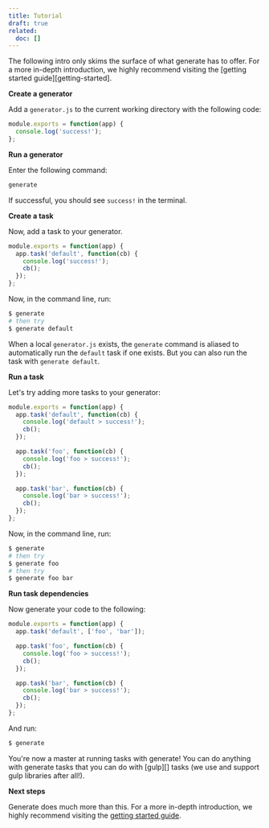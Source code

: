 ```yaml
---
title: Tutorial
draft: true
related:
  doc: []
---
```


The following intro only skims the surface of what generate has to offer. For a more in-depth introduction, we highly recommend visiting the [getting started guide][getting-started].

**Create a generator**

Add a `generator.js` to the current working directory with the following code:

```js
module.exports = function(app) {
  console.log('success!');
};
```

**Run a generator**

Enter the following command:

```sh
generate
```

If successful, you should see `success!` in the terminal.

**Create a task**

Now, add a task to your generator.

```js
module.exports = function(app) {
  app.task('default', function(cb) {
    console.log('success!');
    cb();
  });
};
```

Now, in the command line, run:

```sh
$ generate
# then try
$ generate default
```

When a local `generator.js` exists, the `generate` command is aliased to automatically run the `default` task if one exists. But you can also run the task with `generate default`.

**Run a task**

Let's try adding more tasks to your generator:

```js
module.exports = function(app) {
  app.task('default', function(cb) {
    console.log('default > success!');
    cb();
  });

  app.task('foo', function(cb) {
    console.log('foo > success!');
    cb();
  });

  app.task('bar', function(cb) {
    console.log('bar > success!');
    cb();
  });
};
```

Now, in the command line, run:

```sh
$ generate
# then try
$ generate foo
# then try
$ generate foo bar
```

**Run task dependencies**

Now generate your code to the following:

```js
module.exports = function(app) {
  app.task('default', ['foo', 'bar']);

  app.task('foo', function(cb) {
    console.log('foo > success!');
    cb();
  });

  app.task('bar', function(cb) {
    console.log('bar > success!');
    cb();
  });
};
```

And run:

```sh
$ generate
```

You're now a master at running tasks with generate! You can do anything with generate tasks that you can do with [gulp][] tasks (we use and support gulp libraries after all!).

**Next steps**

Generate does much more than this. For a more in-depth introduction, we highly recommend visiting the [getting started guide](https://github.com/generate/getting-started).